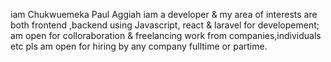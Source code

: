 iam Chukwuemeka Paul Aggiah 
iam a developer & my area of interests are both frontend ,backend using Javascript, react & laravel for developement;
am open for colloraboration & freelancing work from companies,individuals etc
pls am open for hiring by any company fulltime or partime. 
